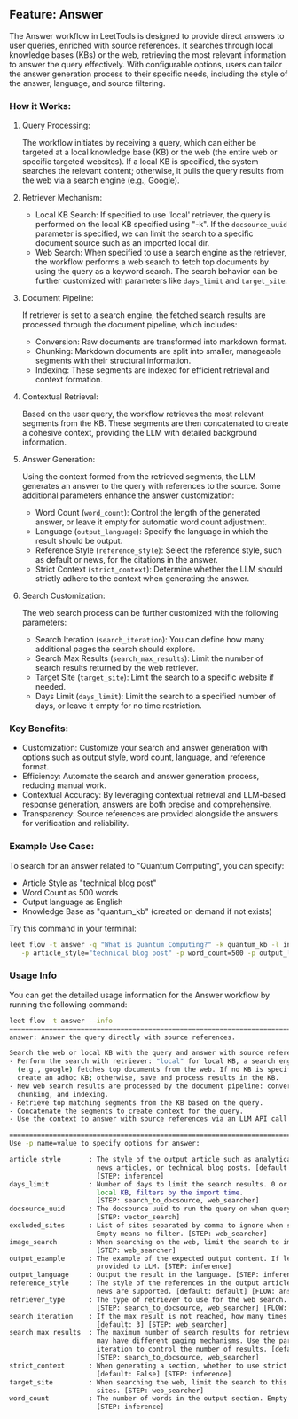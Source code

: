 ## Feature: Answer

The Answer workflow in LeetTools is designed to provide direct answers to user queries,
enriched with source references. It searches through local knowledge bases (KBs) or the
web, retrieving the most relevant information to answer the query effectively. With
configurable options, users can tailor the answer generation process to their specific
needs, including the style of the answer, language, and source filtering.

### How it Works:

1. Query Processing:

   The workflow initiates by receiving a query, which can either be targeted at a local
   knowledge base (KB) or the web (the entire web or specific targeted websites). If a
   local KB is specified, the system searches the relevant content; otherwise, it pulls
   the query results from the web via a search engine (e.g., Google).

2. Retriever Mechanism:

   - Local KB Search: If specified to use 'local' retriever, the query is performed on the
      local KB specified using "-k". If the `docsource_uuid` parameter is specified, we
      can limit the search to a specific document source such as an imported local dir.
   - Web Search: When specified to use a search engine as the retriever, the workflow
      performs a web search to fetch top documents by using the query as a keyword search.
      The search behavior can be further customized with parameters like `days_limit` and
      `target_site`.
   
3. Document Pipeline:

   If retriever is set to a search engine, the fetched search results are processed 
   through the document pipeline, which includes:

   - Conversion: Raw documents are transformed into markdown format.
   - Chunking: Markdown documents are split into smaller, manageable segments with their
      structural information.
   - Indexing: These segments are indexed for efficient retrieval and context formation.

4. Contextual Retrieval:

   Based on the user query, the workflow retrieves the most relevant segments from the KB.
   These segments are then concatenated to create a cohesive context, providing the LLM
   with detailed background information.

5. Answer Generation:

   Using the context formed from the retrieved segments, the LLM generates an answer to
   the query with references to the source. Some additional parameters enhance the answer
   customization:

   - Word Count (`word_count`): Control the length of the generated answer, or leave it
      empty for automatic word count adjustment.
   - Language (`output_language`): Specify the language in which the result should be output.
   - Reference Style (`reference_style`): Select the reference style, such as default or
    news, for the citations in the answer.
   - Strict Context (`strict_context`): Determine whether the LLM should strictly adhere
      to the context when generating the answer.
   
6. Search Customization:

   The web search process can be further customized with the following parameters:

   - Search Iteration (`search_iteration`): You can define how many additional pages
      the search should explore.
   - Search Max Results (`search_max_results`): Limit the number of search results 
      returned by the web retriever.
   - Target Site (`target_site`): Limit the search to a specific website if needed.
   - Days Limit (`days_limit`): Limit the search to a specified number of days, or leave
      it empty for no time restriction.

### Key Benefits:

- Customization: Customize your search and answer generation with options such as
   output style, word count, language, and reference format.
- Efficiency: Automate the search and answer generation process, reducing manual work.
- Contextual Accuracy: By leveraging contextual retrieval and LLM-based response
   generation, answers are both precise and comprehensive.
- Transparency: Source references are provided alongside the answers for verification
   and reliability.

### Example Use Case:

To search for an answer related to "Quantum Computing", you can specify:

- Article Style as "technical blog post"
- Word Count as 500 words
- Output language as English
- Knowledge Base as "quantum_kb" (created on demand if not exists)

Try this command in your terminal:

```bash
leet flow -t answer -q "What is Quantum Computing?" -k quantum_kb -l info \
   -p article_style="technical blog post" -p word_count=500 -p output_language="en"
```

### Usage Info

You can get the detailed usage information for the Answer workflow by running the following command:

```bash
leet flow -t answer --info
====================================================================================================
answer: Answer the query directly with source references.

Search the web or local KB with the query and answer with source references:
- Perform the search with retriever: "local" for local KB, a search engine
  (e.g., google) fetches top documents from the web. If no KB is specified, 
  create an adhoc KB; otherwise, save and process results in the KB.
- New web search results are processed by the document pipeline: conversion,
  chunking, and indexing.
- Retrieve top matching segments from the KB based on the query.
- Concatenate the segments to create context for the query.
- Use the context to answer with source references via an LLM API call.

====================================================================================================
Use -p name=value to specify options for answer:

article_style       : The style of the output article such as analytical research reports, humorous
                      news articles, or technical blog posts. [default: analytical research reports]
                      [STEP: inference]
days_limit          : Number of days to limit the search results. 0 or empty means no limit. In
                      local KB, filters by the import time.
                      [STEP: search_to_docsource, web_searcher]
docsource_uuid      : The docsource uuid to run the query on when querying local KB.
                      [STEP: vector_search]
excluded_sites      : List of sites separated by comma to ignore when search for the information.
                      Empty means no filter. [STEP: web_searcher]
image_search        : When searching on the web, limit the search to image search.  [default: False]
                      [STEP: web_searcher]
output_example      : The example of the expected output content. If left empty, no example will be
                      provided to LLM. [STEP: inference]
output_language     : Output the result in the language. [STEP: inference]
reference_style     : The style of the references in the output article. Right now only default and
                      news are supported. [default: default] [FLOW: answer, answer]
retriever_type      : The type of retriever to use for the web search. [default: google]
                      [STEP: search_to_docsource, web_searcher] [FLOW: answer]
search_iteration    : If the max result is not reached, how many times we go to the next page.
                      [default: 3] [STEP: web_searcher]
search_max_results  : The maximum number of search results for retrievers to return. Each retriever
                      may have different paging mechanisms. Use the parameter and the search
                      iteration to control the number of results. [default: 10]
                      [STEP: search_to_docsource, web_searcher]
strict_context      : When generating a section, whether to use strict context or not.
                      [default: False] [STEP: inference]
target_site         : When searching the web, limit the search to this site. Empty means search all
                      sites. [STEP: web_searcher]
word_count          : The number of words in the output section. Empty means automatics.
                      [STEP: inference]
```

